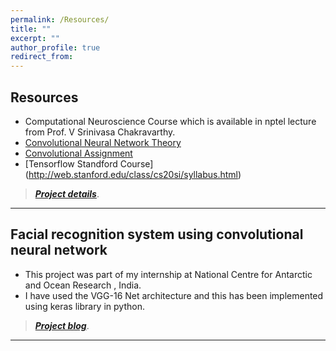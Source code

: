 ```yaml
---
permalink: /Resources/
title: ""
excerpt: ""
author_profile: true
redirect_from: 
---
```


## Resources

* Computational Neuroscience Course which is available in nptel lecture from Prof. V Srinivasa Chakravarthy.
* [Convolutional Neural Network Theory](http://cs231n.github.io/)
* [Convolutional Assignment](https://cv-tricks.com/tensorflow-tutorial/training-convolutional-neural-network-for-image-classification/)
* [Tensorflow Standford Course] (http://web.stanford.edu/class/cs20si/syllabus.html)

> [**_Project details_**](https://anirudhk686.github.io/Seekhne-Sikhao-Initiative/).

***

## Facial recognition system using convolutional neural network 

* This project was part of my internship at National Centre for Antarctic and Ocean Research , India. 
* I have used the VGG-16 Net architecture and this has been implemented using keras library in python.

> [**_Project blog_**](https://anirudhk686.github.io/facial_recognition/).

***
